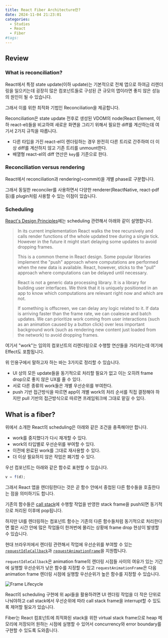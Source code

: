 ```yaml
---
title: React Fiber Architecture란?
date: 2024-11-04 21:23:01
categories:
  - Studies
  - React
  - Fiber
#tags:
---
```

## Review

### What is reconciliation?

React에서 특정 state update(이하 update)는 기본적으로 전체 앱으로 하여금 리렌더링을 일으키는데 굉장히 많은 컴포넌트들로 구성된 큰 규모의 앱이라면 좋지 않은 성능의 원인이 될 수 있습니다.

그래서 이를 위한 최적화 기법인 Reconciliation을 제공합니다.

Reconciliation은 state update 전후로 생성된 VDOM의 node(React Element, 이하 react-el)들을 비교하여 새로운 화면을 그리기 위해서 필요한 diff를 계산하는데 여기서 2가지 규칙을 따릅니다.

- 다른 타입을 가진 react-el이 렌더링하는 경우 완전히 다른 트리로 간주하여 더 이상 diff를 계산하지 않고 기존 트리를 unmount한다.
- 배열형 react-el의 diff 연산은 `key`를 기준으로 한다.

### Reconciliation versus rendering

React에서 reconciliation과 rendering(=commit)을 개별 phase로 구분합니다.

그래서 동일한 reconciler를 사용하면서 다양한 renderer(ReactNative, react-pdf 등)를 plugin처럼 사용할 수 있는 이점이 있습니다.

### Scheduling

[React's Design Principles](https://legacy.reactjs.org/docs/design-principles.html#scheduling)에는 scheduling 관련해서 아래와 같이 설명합니다.

> In its current implementation React walks the tree recursively and calls render functions of the whole updated tree during a single tick. However in the future it might start delaying some updates to avoid dropping frames.
>
> This is a common theme in React design. Some popular libraries implement the "push" approach where computations are performed when the new data is available. React, however, sticks to the "pull" approach where computations can be delayed until necessary.
>
> React is not a generic data processing library. It is a library for building user interfaces. We think that it is uniquely positioned in an app to know which computations are relevant right now and which are not.
>
> If something is offscreen, we can delay any logic related to it. If data is arriving faster than the frame rate, we can coalesce and batch updates. We can prioritize work coming from user interactions (such as an animation caused by a button click) over less important background work (such as rendering new content just loaded from the network) to avoid dropping frames.

여기서 "work"는 임의의 컴포넌트의 리렌더링으로 수행할 연산들을 가리키는데 여기에 Effect도 포함됩니다.

위 인용구에서 말하고자 하는 바는 3가지로 정리할 수 있습니다.

- UI 상의 모든 update들을 동기적으로 처리할 필요가 없고 이는 오히려 frame drop으로 좋지 않은 UX를 줄 수 있다.
- 서로 다른 종류의 work들은 개별 우선순위를 부여한다.
- push 기반 접근방식을 따르면 app이 개별 work의 처리 순서를 직접 결정해야 하지만 pull 기반의 접근방식으로 따르면 프레임워크에 그대로 맡길 수 있다.

## What is a fiber?

위에서 소개한 React의 scheduling은 아래와 같은 조건을 충족해야만 합니다.

- work를 중지했다가 다시 재개할 수 있다.
- work의 타입별로 우선순위를 부여할 수 있다.
- 이전에 완료된 work를 그대로 재사용할 수 있다.
- 더 이상 필요하지 않은 작업은 폐기할 수 있다.

우선 컴포넌트는 아래와 같은 함수로 표현할 수 있습니다.

```js
v = f(d);
```

그래서 React 앱을 렌더링한다는 것은 곧 함수 안에서 중첩된 다른 함수들을 호출한다는 점을 의미하기도 합니다.

기존의 함수들은 [call stack](https://en.wikipedia.org/wiki/Call_stack)에 수행할 작업을 반영한 stack frame을 push되면 동기적으로 처리된 이후에 pop됩니다.

하지만 UI를 렌더링하는 컴포넌트 함수는 기존의 다른 함수들처럼 동기적으로 처리한다면 짧은 시간 안에 많은 작업들이 한꺼번에 몰리는 상황에 frame drop 현상이 발생할 수 있습니다.

현대 브라우저에서 렌더링 관련해서 작업에 우선순위를 부여할 수 있는 [`requestIdleCallback`](https://developer.mozilla.org/en-US/docs/Web/API/Window/requestIdleCallback)과 [`requestAnimationFrame`](https://developer.mozilla.org/en-US/docs/Web/API/Window/requestAnimationFrame)을 지원합니다.

`requestIdleCallback`은 animation frame의 렌더링 시점들 사이의 여유가 있는 기간에 실행할 우선순위가 낮은 함수를 지정할 수 있고 `requestAnimationFrame`은 다음 animation frame 렌더링 시점에 실행할 우선순위가 높은 함수를 지정할 수 있습니다.

![Frame Lifecycle](https://velog.velcdn.com/images/jasongoose/post/516d98b5-aa89-423e-9795-aa0987d6e49d/image.jpeg)

React의 scheduling 구현에 위 api들을 활용하려면 UI 렌더링 작업을 더 작은 단위로 나눠야하고 call stack에서 우선순위에 따라 call stack frame을 interrupt할 수 있도록 제어할 필요가 있습니다.

Fiber는 React 컴포넌트에 최적화된 stack을 위한 virtual stack frame으로 heap 메모리에 저장되어 원하는 시점에 실행할 수 있어서 concurrency와 error boundary를 구현할 수 있도록 도와줍니다.
